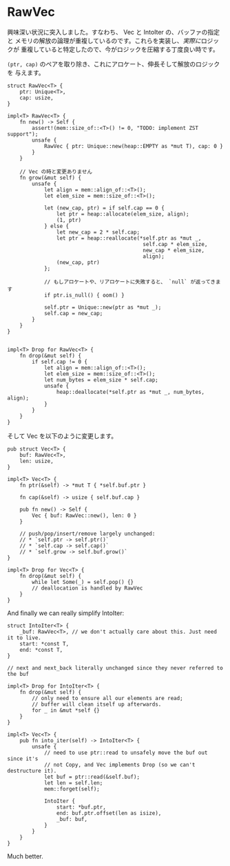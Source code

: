 # RawVec

<!--
We've actually reached an interesting situation here: we've duplicated the logic
for specifying a buffer and freeing its memory in Vec and IntoIter. Now that
we've implemented it and identified *actual* logic duplication, this is a good
time to perform some logic compression.
-->

興味深い状況に突入しました。すなわち、 Vec と IntoIter の、バッファの指定と
メモリの解放の論理が重複しているのです。これらを実装し、*実際に*ロジックが
重複していると特定したので、今がロジックを圧縮する丁度良い時です。

<!--
We're going to abstract out the `(ptr, cap)` pair and give them the logic for
allocating, growing, and freeing:
-->

`(ptr, cap)` のペアを取り除き、これにアロケート、伸長そして解放のロジックを
与えます。

```rust,ignore
struct RawVec<T> {
    ptr: Unique<T>,
    cap: usize,
}

impl<T> RawVec<T> {
    fn new() -> Self {
        assert!(mem::size_of::<T>() != 0, "TODO: implement ZST support");
        unsafe {
            RawVec { ptr: Unique::new(heap::EMPTY as *mut T), cap: 0 }
        }
    }

    // Vec の時と変更ありません
    fn grow(&mut self) {
        unsafe {
            let align = mem::align_of::<T>();
            let elem_size = mem::size_of::<T>();

            let (new_cap, ptr) = if self.cap == 0 {
                let ptr = heap::allocate(elem_size, align);
                (1, ptr)
            } else {
                let new_cap = 2 * self.cap;
                let ptr = heap::reallocate(*self.ptr as *mut _,
                                            self.cap * elem_size,
                                            new_cap * elem_size,
                                            align);
                (new_cap, ptr)
            };

            // もしアロケートや、リアロケートに失敗すると、 `null` が返ってきます
            if ptr.is_null() { oom() }

            self.ptr = Unique::new(ptr as *mut _);
            self.cap = new_cap;
        }
    }
}


impl<T> Drop for RawVec<T> {
    fn drop(&mut self) {
        if self.cap != 0 {
            let align = mem::align_of::<T>();
            let elem_size = mem::size_of::<T>();
            let num_bytes = elem_size * self.cap;
            unsafe {
                heap::deallocate(*self.ptr as *mut _, num_bytes, align);
            }
        }
    }
}
```

<!--
And change Vec as follows:
-->

そして Vec を以下のように変更します。

```rust,ignore
pub struct Vec<T> {
    buf: RawVec<T>,
    len: usize,
}

impl<T> Vec<T> {
    fn ptr(&self) -> *mut T { *self.buf.ptr }

    fn cap(&self) -> usize { self.buf.cap }

    pub fn new() -> Self {
        Vec { buf: RawVec::new(), len: 0 }
    }

    // push/pop/insert/remove largely unchanged:
    // * `self.ptr -> self.ptr()`
    // * `self.cap -> self.cap()`
    // * `self.grow -> self.buf.grow()`
}

impl<T> Drop for Vec<T> {
    fn drop(&mut self) {
        while let Some(_) = self.pop() {}
        // deallocation is handled by RawVec
    }
}
```

And finally we can really simplify IntoIter:

```rust,ignore
struct IntoIter<T> {
    _buf: RawVec<T>, // we don't actually care about this. Just need it to live.
    start: *const T,
    end: *const T,
}

// next and next_back literally unchanged since they never referred to the buf

impl<T> Drop for IntoIter<T> {
    fn drop(&mut self) {
        // only need to ensure all our elements are read;
        // buffer will clean itself up afterwards.
        for _ in &mut *self {}
    }
}

impl<T> Vec<T> {
    pub fn into_iter(self) -> IntoIter<T> {
        unsafe {
            // need to use ptr::read to unsafely move the buf out since it's
            // not Copy, and Vec implements Drop (so we can't destructure it).
            let buf = ptr::read(&self.buf);
            let len = self.len;
            mem::forget(self);

            IntoIter {
                start: *buf.ptr,
                end: buf.ptr.offset(len as isize),
                _buf: buf,
            }
        }
    }
}
```

Much better.
